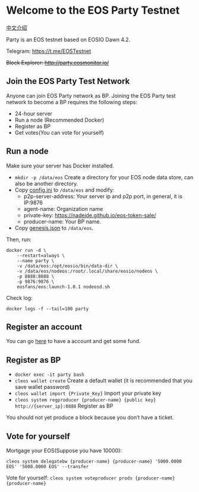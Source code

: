 # Welcome to the EOS Party Testnet

[中文介绍](https://eosfans.io/wiki/eos-party-testnet)

Party is an EOS testnet based on EOSIO Dawn 4.2.

Telegram: https://t.me/EOSTestnet

~~Block Explorer: http://party.eosmonitor.io/~~

## Join the EOS Party Test Network

Anyone can join EOS Party network as BP. Joining the EOS Party test network to become a BP requires the following steps:

- 24-hour server
- Run a node (Recommended Docker)
- Register as BP
- Get votes(You can vote for yourself)

## Run a node

Make sure your server has Docker installed.

- `mkdir -p /data/eos` Create a directory for your EOS node data store, can also be another directory.
- Copy [config.ini](config.ini) to `/data/eos` and modify:
  - p2p-server-address: Your server ip and p2p port, in general, it is IP:9876
  - agent-name: Organization name
  - private-key: https://nadejde.github.io/eos-token-sale/
  - producer-name: Your BP name.
- Copy [genesis.json](genesis.json) to `/data/eos`.

Then, run:

```
docker run -d \
    --restart=always \
    --name party \
    -v /data/eos:/opt/eosio/bin/data-dir \
    -v /data/eos/nodeos:/root/.local/share/eosio/nodeos \
    -p 8888:8888 \
    -p 9876:9876 \
    eosfans/eos:launch-1.0.1 nodeosd.sh
```

Check log:

`docker logs -f --tail=100 party`

## Register an account

You can go [here](http://203.195.171.163:8081/) to have a account and get some fund.


## Register as BP

* `docker exec -it party bash`
* `cleos wallet create` Create a default wallet (it is recommended that you save wallet password)
* `cleos wallet import {Private_Key}` Import your private key
* `cleos system regproducer {producer-name} {public key} http://{server_ip}:8888` Register as BP

You should not yet produce a block because you don’t have a ticket.

## Vote for yourself

Mortgage your EOS(Suppose you have 10000):

`cleos system delegatebw {producer-name} {producer-name} '5000.0000 EOS' '5000.0000 EOS' --transfer`

Vote for yourself:
`cleos system voteproducer prods {producer-name} {producer-name}`
